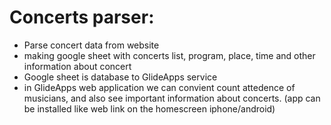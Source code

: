 # Concerts parser:
* Parse concert data from website
* making google sheet with concerts list, program, place, time and other information about concert
* Google sheet is database to GlideApps service
* in GlideApps web application we can convient count attedence of musicians, and also see important information about concerts. 
(app can be installed like web link on the homescreen iphone/android)
 
